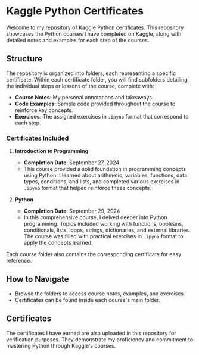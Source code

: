 # Kaggle Python Certificates

Welcome to my repository of Kaggle Python certificates. This repository showcases the Python courses I have completed on Kaggle, along with detailed notes and examples for each step of the courses.

## Structure

The repository is organized into folders, each representing a specific certificate. Within each certificate folder, you will find subfolders detailing the individual steps or lessons of the course, complete with:

- **Course Notes**: My personal annotations and takeaways.
- **Code Examples**: Sample code provided throughout the course to reinforce key concepts.
- **Exercises**: The assigned exercises in `.ipynb` format that correspond to each step.

### Certificates Included

1. **Introduction to Programming**
   - **Completion Date**: September 27, 2024
   - This course provided a solid foundation in programming concepts using Python. I learned about arithmetic, variables, functions, data types, conditions, and lists, and completed various exercises in `.ipynb` format that helped reinforce these concepts.

2. **Python**
   - **Completion Date**: September 29, 2024
   - In this comprehensive course, I delved deeper into Python programming. Topics included working with functions, booleans, conditionals, lists, loops, strings, dictionaries, and external libraries. The course was filled with practical exercises in `.ipynb` format to apply the concepts learned.

Each course folder also contains the corresponding certificate for easy reference.

## How to Navigate

- Browse the folders to access course notes, examples, and exercises.
- Certificates can be found inside each course's main folder.

## Certificates

The certificates I have earned are also uploaded in this repository for verification purposes. They demonstrate my proficiency and commitment to mastering Python through Kaggle's courses.
